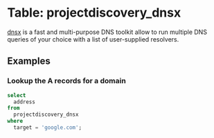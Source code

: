# Table: projectdiscovery_dnsx

[dnsx](https://github.com/projectdiscovery/dnsx) is a fast and multi-purpose DNS toolkit allow to run multiple DNS queries of your choice with a list of user-supplied resolvers.

## Examples

### Lookup the A records for a domain

```sql
select
  address
from
  projectdiscovery_dnsx
where
  target = 'google.com';
```
